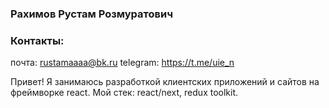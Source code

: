 ### Рахимов Рустам Розмуратович

### Контакты:
почта: rustamaaaa@bk.ru
telegram: https://t.me/uie_n

Привет! Я занимаюсь разработкой клиентских приложений и сайтов на фреймворке react. 
Мой стек: react/next, redux toolkit.
